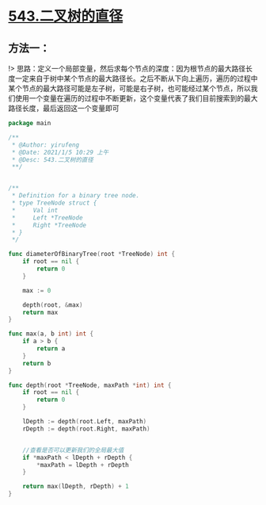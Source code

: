 
# [543.二叉树的直径](https://leetcode-cn.com/problems/diameter-of-binary-tree/)

## 方法一：

!> 思路：定义一个局部变量，然后求每个节点的深度：因为根节点的最大路径长度一定来自于树中某个节点的最大路径长。之后不断从下向上遍历，遍历的过程中某个节点的最大路径可能是左子树，可能是右子树，也可能经过某个节点，所以我们使用一个变量在遍历的过程中不断更新，这个变量代表了我们目前搜索到的最大路径长度，最后返回这一个变量即可

```go
package main

/**
 * @Author: yirufeng
 * @Date: 2021/1/5 10:29 上午
 * @Desc: 543.二叉树的直径
 **/


/**
 * Definition for a binary tree node.
 * type TreeNode struct {
 *     Val int
 *     Left *TreeNode
 *     Right *TreeNode
 * }
 */

func diameterOfBinaryTree(root *TreeNode) int {
	if root == nil {
		return 0
	}

	max := 0

	depth(root, &max)
	return max
}

func max(a, b int) int {
	if a > b {
		return a
	}
	return b
}

func depth(root *TreeNode, maxPath *int) int {
	if root == nil {
		return 0
	}

	lDepth := depth(root.Left, maxPath)
	rDepth := depth(root.Right, maxPath)


	//查看是否可以更新我们的全局最大值
	if *maxPath < lDepth + rDepth {
		*maxPath = lDepth + rDepth
	}

	return max(lDepth, rDepth) + 1
}

```